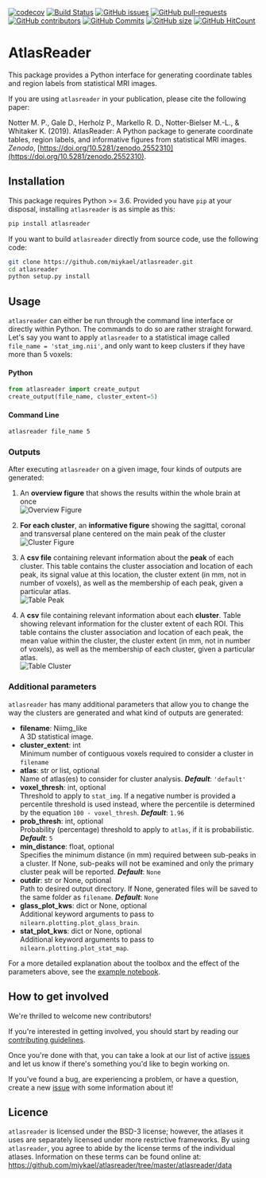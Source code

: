 [![codecov](https://codecov.io/gh/miykael/atlasreader/branch/master/graph/badge.svg)](https://codecov.io/gh/miykael/atlasreader)
[![Build Status](https://travis-ci.org/miykael/atlasreader.svg?branch=master)](https://travis-ci.org/miykael/atlasreader)
[![GitHub issues](https://img.shields.io/github/issues/miykael/atlasreader.svg)](https://github.com/miykael/atlasreader/issues/)
[![GitHub pull-requests](https://img.shields.io/github/issues-pr/miykael/atlasreader.svg)](https://github.com/miykael/atlasreader/pulls/)
[![GitHub contributors](https://img.shields.io/github/contributors/miykael/atlasreader.svg)](https://GitHub.com/miykael/atlasreader/graphs/contributors/)
[![GitHub Commits](https://github-basic-badges.herokuapp.com/commits/miykael/atlasreader.svg)](https://github.com/miykael/atlasreader/commits/master)
[![GitHub size](https://github-size-badge.herokuapp.com/miykael/atlasreader.svg)](https://github.com/miykael/atlasreader/archive/master.zip)
[![GitHub HitCount](http://hits.dwyl.io/miykael/atlasreader.svg)](http://hits.dwyl.io/miykael/atlasreader)

# AtlasReader

This package provides a Python interface for generating coordinate tables and
region labels from statistical MRI images.

If you are using `atlasreader` in your publication, please cite the following paper:

Notter M. P., Gale D., Herholz P., Markello R. D., Notter-Bielser M.-L., & Whitaker K. (2019). AtlasReader: A Python package to generate coordinate tables, region labels, and informative figures from statistical MRI images. *Zenodo*, [https://doi.org/10.5281/zenodo.2552310](https://doi.org/10.5281/zenodo.2552310).


## Installation

This package requires Python >= 3.6. Provided you have `pip` at your disposal,
installing `atlasreader` is as simple as this:

```bash
pip install atlasreader
```

If you want to build `atlasreader` directly from source code, use the 
following code:

```bash
git clone https://github.com/miykael/atlasreader.git
cd atlasreader
python setup.py install
```


## Usage

`atlasreader` can either be run through the command line interface or directly
within Python. The commands to do so are rather straight forward. Let's say you
want to apply `atlasreader` to a statistical image called
`file_name = 'stat_img.nii'`, and only want to keep clusters if they have more
than 5 voxels:

#### Python
```python
from atlasreader import create_output
create_output(file_name, cluster_extent=5)
```

#### Command Line
```bash
atlasreader file_name 5
```


### Outputs

After executing `atlasreader` on a given image, four kinds of outputs are generated:

1. An **overview figure** that shows the results within the whole brain at once  
   ![Overview Figure](paper/fig_overview_figure.png)

2. **For each cluster**, an **informative figure** showing the sagittal, coronal
   and transversal plane centered on the main peak of the cluster  
   ![Cluster Figure](paper/fig_cluster_figure.png)

3. A **csv file** containing relevant information about the **peak** of each
   cluster. This table contains the cluster association and location of each
   peak, its signal value at this location, the cluster extent (in mm, not in
   number of voxels), as well as the membership of each peak, given a
   particular atlas.  
   ![Table Peak](paper/table_peak.png)

4. A **csv** file containing relevant information about each **cluster**. Table
   showing relevant information for the cluster extent of each ROI. This table
   contains the cluster association and location of each peak, the mean value
   within the cluster, the cluster extent (in mm, not in number of voxels), as
   well as the membership of each cluster, given a particular atlas.  
   ![Table Cluster](paper/table_cluster.png)


### Additional parameters

`atlasreader` has many additional parameters that allow you to change the way
the clusters are generated and what kind of outputs are generated:

- **filename**: Niimg_like  
    A 3D statistical image.
- **cluster_extent**: int  
    Minimum number of contiguous voxels required to consider a cluster in `filename`
- **atlas**: str or list, optional  
    Name of atlas(es) to consider for cluster analysis. ***Default***: `'default'`
- **voxel_thresh**: int, optional  
    Threshold to apply to `stat_img`. If a negative number is provided a
    percentile threshold is used instead, where the percentile is
    determined by the equation `100 - voxel_thresh`. ***Default***: `1.96`
- **prob_thresh**: int, optional  
    Probability (percentage) threshold to apply to `atlas`, if it is
    probabilistic. ***Default***: `5`
- **min_distance**: float, optional  
    Specifies the minimum distance (in mm) required between sub-peaks in a
    cluster. If None, sub-peaks will not be examined and only the primary
    cluster peak will be reported. ***Default***: `None`
- **outdir**: str or None, optional  
    Path to desired output directory. If None, generated files will be
    saved to the same folder as `filename`. ***Default***: `None`
- **glass_plot_kws**: dict or None, optional  
    Additional keyword arguments to pass to `nilearn.plotting.plot_glass_brain`.
- **stat_plot_kws**: dict or None, optional  
    Additional keyword arguments to pass to `nilearn.plotting.plot_stat_map`.

For a more detailed explanation about the toolbox and the effect of the
parameters above, see the [example notebook](https://github.com/miykael/atlasreader/blob/master/notebooks/atlasreader.ipynb).


## How to get involved

We're thrilled to welcome new contributors!

If you're interested in getting involved, you should start by reading our
[contributing guidelines](CONTRIBUTING.md).

Once you're done with that, you can take a look at our list of active
[issues](https://github.com/miykael/atlasreader/issues) and let us know if
there's something you'd like to begin working on.

If you've found a bug, are experiencing a problem, or have a question, create a
new [issue](https://github.com/miykael/atlasreader/issues) with some information
about it!


## Licence

`atlasreader` is licensed under the BSD-3 license; however, the atlases it uses 
are separately licensed under more restrictive frameworks.
By using `atlasreader`, you agree to abide by the license terms of the
individual atlases. Information on these terms can be found online at:
https://github.com/miykael/atlasreader/tree/master/atlasreader/data
